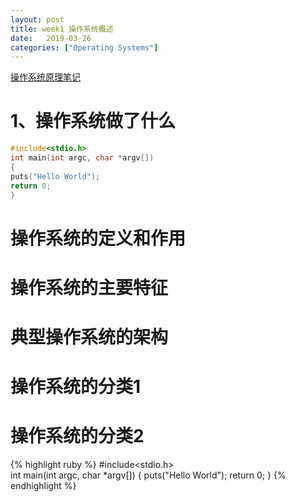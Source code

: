 ```yaml
---
layout: post
title: week1 操作系统概述
date:   2019-03-26
categories: ["Operating Systems"]  
---   
```


[操作系统原理笔记](https://www.coursera.org/learn/os-pku/home/week/1)  

# 1、操作系统做了什么  

```C++
#include<stdio.h>  
int main(int argc, char *argv[])
{
puts("Hello World");
return 0;
}
```

# 操作系统的定义和作用   

# 操作系统的主要特征  

# 典型操作系统的架构  

# 操作系统的分类1  

# 操作系统的分类2

{% highlight ruby %}
#include<stdio.h>  
int main(int argc, char *argv[])
{
puts("Hello World");
return 0;
}
{% endhighlight %}
